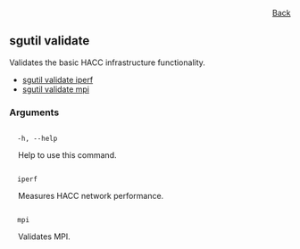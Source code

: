 <div id="readme" class="Box-body readme blob js-code-block-container">
<article class="markdown-body entry-content p-3 p-md-6" itemprop="text">
<p align="right">
<a href="https://github.com/fpgasystems/hacc/blob/main/CLI/README.md#cli">Back</a>
</p>

## sgutil validate
Validates the basic HACC infrastructure functionality.

* [sgutil validate iperf](./sgutil-validate-iperf.md)
* [sgutil validate mpi](./sgutil-validate-mpi.md)

### Arguments
<code>
  -h, --help
</code>
<p>
  &nbsp; &nbsp; Help to use this command.
</p>

<code>
  iperf
</code>
<p>
  &nbsp; &nbsp; Measures HACC network performance.
</p>

<code>
  mpi
</code>
<p>
  &nbsp; &nbsp; Validates MPI.
</p>
